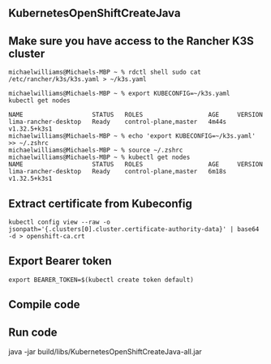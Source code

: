 ## KubernetesOpenShiftCreateJava

## Make sure you have access to the Rancher K3S cluster
```
michaelwilliams@Michaels-MBP ~ % rdctl shell sudo cat /etc/rancher/k3s/k3s.yaml > ~/k3s.yaml

michaelwilliams@Michaels-MBP ~ % export KUBECONFIG=~/k3s.yaml                               
kubectl get nodes

NAME                   STATUS   ROLES                  AGE     VERSION
lima-rancher-desktop   Ready    control-plane,master   4m44s   v1.32.5+k3s1
michaelwilliams@Michaels-MBP ~ % echo 'export KUBECONFIG=~/k3s.yaml' >> ~/.zshrc
michaelwilliams@Michaels-MBP ~ % source ~/.zshrc
michaelwilliams@Michaels-MBP ~ % kubectl get nodes
NAME                   STATUS   ROLES                  AGE     VERSION
lima-rancher-desktop   Ready    control-plane,master   6m18s   v1.32.5+k3s1
```
## Extract certificate from Kubeconfig
```
kubectl config view --raw -o jsonpath='{.clusters[0].cluster.certificate-authority-data}' | base64 -d > openshift-ca.crt
```
## Export Bearer token
```
export BEARER_TOKEN=$(kubectl create token default)
```
## Compile code

## Run code
java -jar build/libs/KubernetesOpenShiftCreateJava-all.jar

